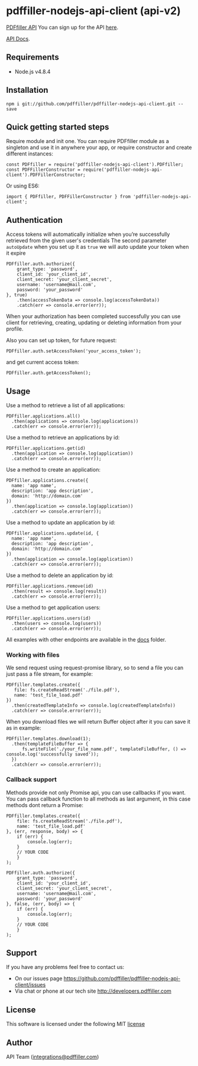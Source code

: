 # pdffiller-nodejs-api-client (api-v2)

[PDFfiller API](https://api.pdffiller.com)
You can sign up for the API [here](https://developers.pdffiller.com/#tab-features).

[API Docs](https://docs.pdffiller.com/).

## Requirements

* Node.js v4.8.4

## Installation

```
npm i git://github.com/pdffiller/pdffiller-nodejs-api-client.git --save
```

## Quick getting started steps

Require module and init one. You can require PDFfiller module as a singleton and use it in anywhere your app, or require constructor and create different instances:

```
const PDFfiller = require('pdffiller-nodejs-api-client').PDFfiller;
const PDFFillerConstructor = require('pdffiller-nodejs-api-client').PDFFillerConstructor;
```

Or using ES6:
```
import { PDFfiller, PDFFillerConstructor } from 'pdffiller-nodejs-api-client';
```


## Authentication

Access tokens will automatically initialize when you’re successfully retrieved from the given user's credentials
The second parameter `autoUpdate` when you set up it as `true` we will auto update your token when it expire

```
PDFfiller.auth.authorize({
    grant_type: 'password',
    client_id: 'your_client_id',
    client_secret: 'your_client_secret',
    username: 'username@mail.com',
    password: 'your_password'
}, true)
    .then(accessTokenData => console.log(accessTokenData))
    .catch(err => console.error(err));
```

When your authorization has been completed successfully you can use client for retrieving, creating, updating or deleting information from your profile.

Also you can set up token, for future request:

```
PDFfiller.auth.setAccessToken('your_access_token');
```

and get current access token:

```
PDFfiller.auth.getAccessToken();
```

## Usage

Use a method to retrieve a list of all applications:
```
PDFfiller.applications.all()
  .then(applications => console.log(applications))
  .catch(err => console.error(err));
```

Use a method to retrieve an applications by id:
```
PDFfiller.applications.get(id)
  .then(application => console.log(application))
  .catch(err => console.error(err));
```

Use a method to create an application:
```
PDFfiller.applications.create({
  name: 'app name',
  description: 'app description',
  domain: 'http://domain.com'
})
  .then(application => console.log(application))
  .catch(err => console.error(err));
```

Use a method to update an application by id:
```
PDFfiller.applications.update(id, {
  name: 'app name',
  description: 'app description',
  domain: 'http://domain.com'
})
  .then(application => console.log(application))
  .catch(err => console.error(err));
```

Use a method to delete an application by id:
```
PDFfiller.applications.remove(id)
  .then(result => console.log(result))
  .catch(err => console.error(err));
```

Use a method to get application users:
```
PDFfiller.applications.users(id)
  .then(users => console.log(users))
  .catch(err => console.error(err));
```

All examples with other endpoints are available in the [docs](https://github.com/pdffiller/pdffiller-nodejs-api-client/tree/master/docs) folder.

### Working with files
We send request using request-promise library, so to send a file you can just pass a file stream, for example:
 ```
 PDFfiller.templates.create({
    file: fs.createReadStream('./file.pdf'),
    name: 'test_file_load.pdf'
 })
   .then(createdTemplateInfo => console.log(createdTemplateInfo))
   .catch(err => console.error(err));
 ```
 
When you download files we will return Buffer object after it you can save it as in example:
 ```
 PDFfiller.templates.download(1);
   .then(templateFileBuffer => {
       fs.writeFile('./your_file_name.pdf', templateFileBuffer, () => console.log('successfully saved'));
   })
   .catch(err => console.error(err));
 ```
 
### Callback support
Methods provide not only Promise api, you can use callbacks if you want. You can pass callback function to all methods as last argument, in this case methods dont return a Promise:
```
PDFfiller.templates.create({
    file: fs.createReadStream('./file.pdf'),
    name: 'test_file_load.pdf'
}, (err, response, body) => {
    if (err) {
        console.log(err);
    }
    // YOUR CODE
    }
);
 ```
 
```
PDFfiller.auth.authorize({
    grant_type: 'password',
    client_id: 'your_client_id',
    client_secret: 'your_client_secret',
    username: 'username@mail.com',
    password: 'your_password'
}, false, (err, body) => {
    if (err) {
        console.log(err);
    }
    // YOUR CODE
    }
);
 ```

## Support
If you have any problems feel free to contact us:
* On our issues page https://github.com/pdffiller/pdffiller-nodejs-api-client/issues
* Via chat or phone at our tech site http://developers.pdffiller.com

## License
This software is licensed under the following MIT [license](https://github.com/pdffiller/pdffiller-nodejs-api-client/blob/master/README.md)

## Author
API Team (integrations@pdffiller.com)
